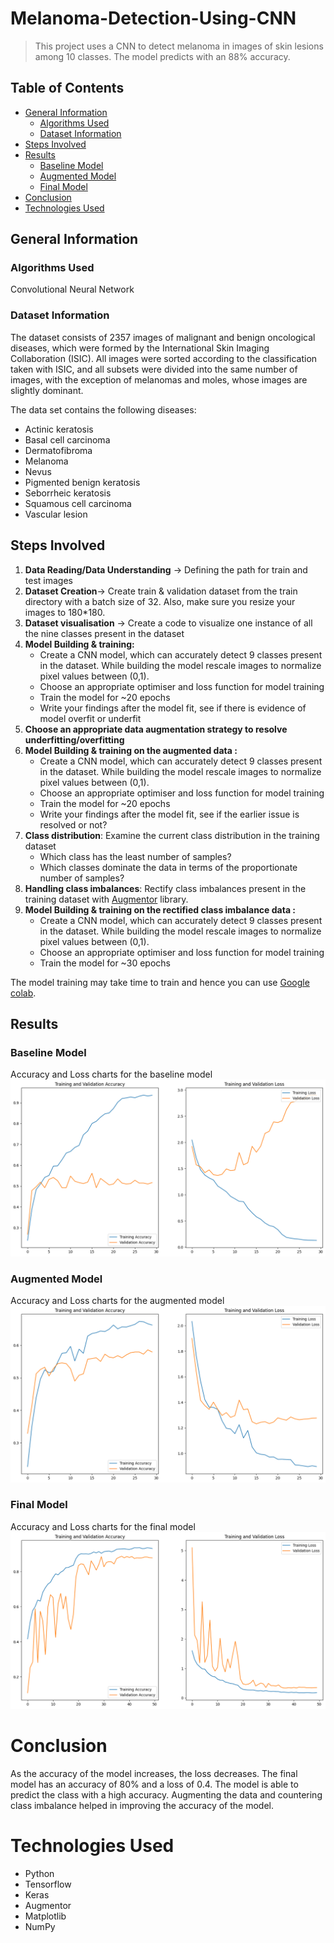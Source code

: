 # Melanoma-Detection-Using-CNN

> This project uses a CNN to detect melanoma in images of skin lesions among 10 classes. The model predicts with an 88% accuracy.

## Table of Contents
- [General Information](#general-information)
  - [Algorithms Used](#algorithms-used)
  - [Dataset Information](#dataset-information)
- [Steps Involved](#steps-involved)
- [Results](#results)
  - [Baseline Model](#baseline-model)
  - [Augmented Model](#augmented-model)
  - [Final Model](#final-model)
- [Conclusion](#conclusion)
- [Technologies Used](#technologies-used)

<!-- You can include any other section that is pertinent to your problem -->

## General Information

### Algorithms Used

Convolutional Neural Network

### Dataset Information

The dataset consists of 2357 images of malignant and benign oncological diseases, which were formed by the International Skin Imaging Collaboration (ISIC). All images were sorted according to the classification taken with ISIC, and all subsets were divided into the same number of images, with the exception of melanomas and moles, whose images are slightly dominant.

The data set contains the following diseases:

- Actinic keratosis
- Basal cell carcinoma
- Dermatofibroma
- Melanoma
- Nevus
- Pigmented benign keratosis
- Seborrheic keratosis
- Squamous cell carcinoma
- Vascular lesion

## Steps Involved


1. **Data Reading/Data Understanding** → Defining the path for train and test images 
2. **Dataset Creation**→ Create train & validation dataset from the train directory with a batch size of 32. Also, make sure you resize your images to 180*180.
3. **Dataset visualisation** → Create a code to visualize one instance of all the nine classes present in the dataset 
4. **Model Building & training:**
    - Create a CNN model, which can accurately detect 9 classes present in the dataset. While building the model rescale images to normalize pixel values between (0,1).
    - Choose an appropriate optimiser and loss function for model training
    - Train the model for ~20 epochs
    - Write your findings after the model fit, see if there is evidence of model overfit or underfit
5. **Choose an appropriate data augmentation strategy to resolve underfitting/overfitting**
6. **Model Building & training on the augmented data :**
    - Create a CNN model, which can accurately detect 9 classes present in the dataset. While building the model rescale images to normalize pixel values between (0,1).
    - Choose an appropriate optimiser and loss function for model training
    - Train the model for ~20 epochs
    - Write your findings after the model fit, see if the earlier issue is resolved or not?
7. **Class distribution**: Examine the current class distribution in the training dataset
    - Which class has the least number of samples?
    - Which classes dominate the data in terms of the proportionate number of samples?
8. **Handling class imbalances**: Rectify class imbalances present in the training dataset with [Augmentor](https://augmentor.readthedocs.io/en/master/) library.
9. **Model Building & training on the rectified class imbalance data :**
    - Create a CNN model, which can accurately detect 9 classes present in the dataset. While building the model rescale images to normalize pixel values between (0,1).
    - Choose an appropriate optimiser and loss function for model training
    - Train the model for ~30 epochs
    

The model training may take time to train and hence you can use [Google colab](https://colab.research.google.com/).

## Results

### Baseline Model

Accuracy and Loss charts for the baseline model
![Alt text](Base_Model.png)

### Augmented Model

Accuracy and Loss charts for the augmented model
![Alt text](Data_Augmented_Model.png)

### Final Model

Accuracy and Loss charts for the final model
![Alt text](Final_Model.png)

# Conclusion

As the accuracy of the model increases, the loss decreases. The final model has an accuracy of 80% and a loss of 0.4. The model is able to predict the class with a high accuracy.
Augmenting the data and countering class imbalance helped in improving the accuracy of the model.

# Technologies Used

- Python
- Tensorflow
- Keras
- Augmentor
- Matplotlib
- NumPy
